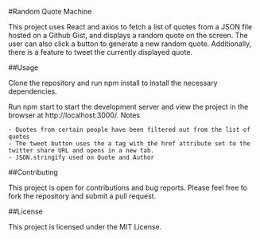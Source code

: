 #Random Quote Machine

This project uses React and axios to fetch a list of quotes from a JSON file hosted on a Github Gist, and displays a random quote on the screen. The user can also click a button to generate a new random quote. Additionally, there is a feature to tweet the currently displayed quote.

##Usage

Clone the repository and run npm install to install the necessary dependencies.

Run npm start to start the development server and view the project in the browser at http://localhost:3000/.
Notes

    - Quotes from certain people have been filtered out from the list of quotes
    - The tweet button uses the a tag with the href attribute set to the twitter share URL and opens in a new tab.
    - JSON.stringify used on Quote and Author

##Contributing

This project is open for contributions and bug reports. Please feel free to fork the repository and submit a pull request.


##License

This project is licensed under the MIT License.
